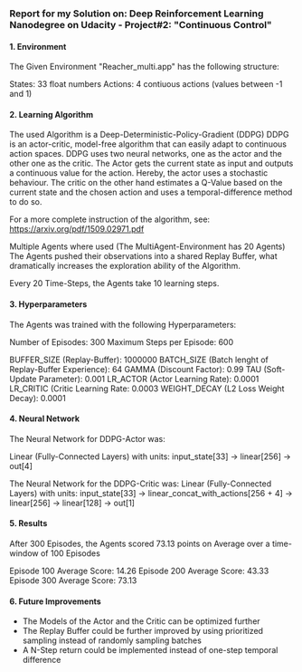 ### Report for my Solution on: Deep Reinforcement Learning Nanodegree on Udacity - Project#2: "Continuous Control"

#### 1. Environment
The Given Environment "Reacher_multi.app" has the following structure:

States: 33 float numbers
Actions: 4 contiuous actions (values between -1 and 1)


#### 2. Learning Algorithm
The used Algorithm is a Deep-Deterministic-Policy-Gradient (DDPG)
DDPG is an actor-critic, model-free algorithm that can easily adapt to continuous action spaces.
DDPG uses two neural networks, one as the actor and the other one as the critic. The Actor gets the current state as input and outputs a continuous value for the action. Hereby, the actor uses a stochastic behaviour. The critic on the other hand estimates a Q-Value based on the current state and the chosen action and uses a temporal-difference method to do so. 

For a more complete instruction of the algorithm, see: https://arxiv.org/pdf/1509.02971.pdf

Multiple Agents where used (The MultiAgent-Environment has 20 Agents)
The Agents pushed their observations into a shared Replay Buffer, what dramatically increases the exploration ability of the Algorithm.

Every 20 Time-Steps, the Agents take 10 learning steps. 

#### 3. Hyperparameters
The Agents was trained with the following Hyperparameters:

Number of Episodes: 300
Maximum Steps per Episode: 600

BUFFER_SIZE (Replay-Buffer): 1000000
BATCH_SIZE (Batch lenght of Replay-Buffer Experience): 64
GAMMA (Discount Factor): 0.99
TAU (Soft-Update Parameter): 0.001
LR_ACTOR (Actor Learning Rate): 0.0001
LR_CRITIC (Critic Learning Rate: 0.0003
WEIGHT_DECAY (L2 Loss Weight Decay): 0.0001


#### 4. Neural Network
The Neural Network for DDPG-Actor was:

Linear (Fully-Connected Layers) with units:
input_state[33] -> linear[256] -> out[4]

The Neural Network for the DDPG-Critic was:
Linear (Fully-Connected Layers) with units:
input_state[33] -> linear_concat_with_actions[256 + 4] -> linear[256] -> linear[128] -> out[1]



#### 5. Results
After 300 Episodes, the Agents scored 73.13 points on Average over a time-window of 100 Episodes

Episode 100     Average Score: 14.26
Episode 200	    Average Score: 43.33
Episode 300	    Average Score: 73.13

#### 6. Future Improvements
- The Models of the Actor and the Critic can be optimized further
- The Replay Buffer could be further improved by using prioritized sampling instead of randomly sampling batches
- A N-Step return could be implemented instead of one-step temporal difference